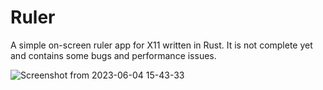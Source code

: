 # Ruler
A simple on-screen ruler app for X11 written in Rust. It is not complete yet and contains some bugs and performance issues.


![Screenshot from 2023-06-04 15-43-33](https://github.com/lemondead1/ruler/assets/53142119/045a8cc3-3bb6-451f-bd1c-773e8d57abf0)
